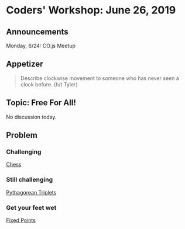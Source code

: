 
# Coders' Workshop: June 26, 2019

## Announcements
Monday, 6/24: CO.js Meetup

## Appetizer

> Describe clockwise movement to someone who has never seen a clock before. (h/t Tyler)

## Topic: Free For All!

No discussion today.

## Problem


### Challenging

[Chess](https://github.com/andy-young/Coders-Workshop/blob/master/Coding-Challenges/testing-kata/osherove-testing.md)

### Still challenging
[Pythagorean Triplets]()

### Get your feet wet
[Fixed Points]()
